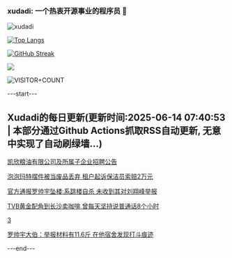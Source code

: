 ### xudadi: 一个热衷开源事业的程序员 👋

![xudadi](https://github-readme-stats-git-masterorgs-github-readme-stats-team.vercel.app/api?username=xudadi)

[![Top Langs](https://github-readme-stats.vercel.app/api/top-langs/?username=xudadi)](https://github.com/anuraghazra/github-readme-stats)

[![GitHub Streak](https://streak-stats.demolab.com?user=xudadi&locale=zh_Hans)](https://git.io/streak-stats)

![](https://raw.githubusercontent.com/xudadi/xudadi/main/assets/github-contribution-grid-snake.svg)

![VISITOR+COUNT](https://komarev.com/ghpvc/?username=xudadi&label=VISITOR+COUNT)


---start---

## Xudadi的每日更新(更新时间:2025-06-14 07:40:53 | 本部分通过Github Actions抓取RSS自动更新, 无意中实现了自动刷绿墙...)

[凯欣粮油有限公司及所属子企业招聘公告](https://www.gongkaoleida.com/article/2451132)

[泡泡玛特摆件被当废品丢弃 租户起诉保洁员索赔2万元](https://m.163.com/news/article/K1UJIFR0051492T3.html)

[官方通报罗帅宇坠楼:系跳楼自杀 未收到其对刘翔峰举报](https://m.163.com/news/article/K1VBC7NF000189PS.html)

[TVB黄金配角到长沙卖咖啡 曾每天坚持说普通话8个小时](https://m.163.com/news/article/K1VA4VU20534P59R.html)

[3](https://m.163.com/touch/news/sub/domestic)

[罗帅宇大伯：举报材料有11.6斤 在他宿舍发现打斗痕迹](https://m.163.com/news/article/K1V8DG4S05561G0D.html)

---end---
